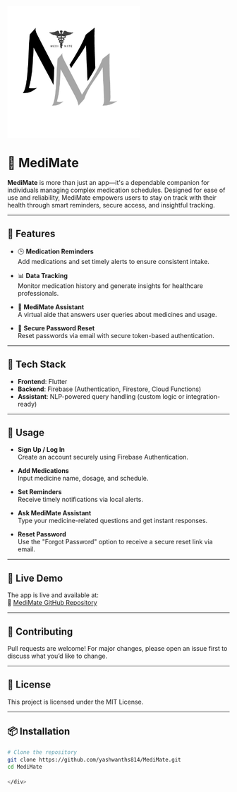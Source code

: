 <img align="center" width="300" height="300" src="images/MediMate.png">


# 💊 MediMate

**MediMate** is more than just an app—it's a dependable companion for individuals managing complex medication schedules. Designed for ease of use and reliability, MediMate empowers users to stay on track with their health through smart reminders, secure access, and insightful tracking.

---

## 🚀 Features

- 🕒 **Medication Reminders**  
  Add medications and set timely alerts to ensure consistent intake.

- 📊 **Data Tracking**  
  Monitor medication history and generate insights for healthcare professionals.

- 🧠 **MediMate Assistant**  
  A virtual aide that answers user queries about medicines and usage.

- 🔐 **Secure Password Reset**  
  Reset passwords via email with secure token-based authentication.

---

## 🧰 Tech Stack

- **Frontend**: Flutter  
- **Backend**: Firebase (Authentication, Firestore, Cloud Functions)  
- **Assistant**: NLP-powered query handling (custom logic or integration-ready)

---

## 🧪 Usage

- **Sign Up / Log In**  
  Create an account securely using Firebase Authentication.

- **Add Medications**  
  Input medicine name, dosage, and schedule.

- **Set Reminders**  
  Receive timely notifications via local alerts.

- **Ask MediMate Assistant**  
  Type your medicine-related questions and get instant responses.

- **Reset Password**  
  Use the "Forgot Password" option to receive a secure reset link via email.

---

## 📱 Live Demo

The app is live and available at:  
🔗 [MediMate GitHub Repository](https://github.com/yashwanths814/MediMate)

---

## 🤝 Contributing

Pull requests are welcome! For major changes, please open an issue first to discuss what you’d like to change.

---

## 📄 License

This project is licensed under the MIT License.

---

## 📦 Installation

```bash
# Clone the repository
git clone https://github.com/yashwanths814/MediMate.git
cd MediMate

</div>




